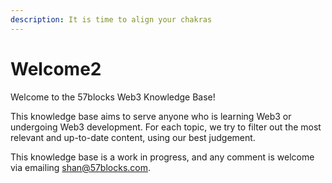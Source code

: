 ```yaml
---
description: It is time to align your chakras
---
```


# Welcome2

Welcome to the 57blocks Web3 Knowledge Base!

This knowledge base aims to serve anyone who is learning Web3 or undergoing Web3 development. For each topic, we try to filter out the most relevant and up-to-date content, using our best judgement.

This knowledge base is a work in progress, and any comment is welcome via emailing shan@57blocks.com.
